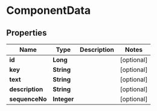 
# ComponentData

## Properties
Name | Type | Description | Notes
------------ | ------------- | ------------- | -------------
**id** | **Long** |  |  [optional]
**key** | **String** |  |  [optional]
**text** | **String** |  |  [optional]
**description** | **String** |  |  [optional]
**sequenceNo** | **Integer** |  |  [optional]



